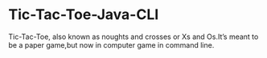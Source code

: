 # Tic-Tac-Toe-Java-CLI
Tic-Tac-Toe, also known as noughts and crosses or Xs and Os.It’s meant to be a paper game,but now in computer game in command line.
